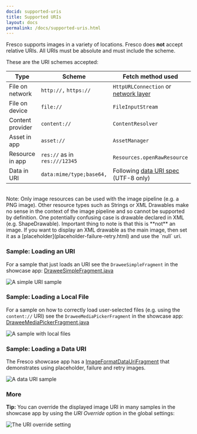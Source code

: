 ```yaml
---
docid: supported-uris
title: Supported URIs
layout: docs
permalink: /docs/supported-uris.html
---
```


Fresco supports images in a variety of locations. Fresco does **not** accept relative URIs. All URIs must be absolute and must include the scheme.

These are the URI schemes accepted:


| Type | Scheme | Fetch method used
| ---------------- | ------- | ------------- |
| File on network | `http://,` `https://` | `HttpURLConnection` or [network layer](using-other-network-layers.html) |
| File on device | `file://` | `FileInputStream` |
| Content provider | `content://` | `ContentResolver` |
| Asset in app | `asset://` | `AssetManager` |
| Resource in app | `res://` as in `res:///12345` | `Resources.openRawResource` |
| Data in URI | `data:mime/type;base64,` | Following [data URI spec](http://tools.ietf.org/html/rfc2397) (UTF-8 only) |

<br/>
Note: Only image resources can be used with the image pipeline (e.g. a PNG image). Other resource types such as Strings or XML Drawables make no sense in the context of the image pipeline and so cannot be supported by definition. One potentially confusing case is drawable declared in XML (e.g. ShapeDrawable). Important thing to note is that this is **not** an image. If you want to display an XML drawable as the main image, then set it as a [placeholder](placeholder-failure-retry.html) and use the `null` uri.

### Sample: Loading an URI

For a sample that just loads an URI see the `DraweeSimpleFragment` in the showcase app: [DraweeSimpleFragment.java](https://github.com/facebook/fresco/blob/main/samples/showcase/src/main/java/com/facebook/fresco/samples/showcase/drawee/DraweeSimpleFragment.java)

![A simple URI sample](/static/images/docs/01-using-simpledraweeview-sample.png)

### Sample: Loading a Local File

For a sample on how to correctly load user-selected files (e.g. using the `content://` URI) see the `DraweeMediaPickerFragment` in the showcase app: [DraweeMediaPickerFragment.java](https://github.com/facebook/fresco/blob/main/samples/showcase/src/main/java/com/facebook/fresco/samples/showcase/drawee/DraweeMediaPickerFragment.java)

![A sample with local files](/static/images/docs/01-supported-uris-sample-local-file.png)

### Sample: Loading a Data URI

The Fresco showcase app has a [ImageFormatDataUriFragment](https://github.com/facebook/fresco/blob/main/samples/showcase/src/main/java/com/facebook/fresco/samples/showcase/imageformat/datauri/ImageFormatDataUriFragment.java) that demonstrates using placeholder, failure and retry images.

![A data URI sample](/static/images/docs/01-supported-uris-sample-data-uri.png)

### More

**Tip:** You can override the displayed image URI in many samples in the showcase app by using the *URI Override* option in the global settings:

![The URI override setting](/static/images/docs/01-supported-uris-sample-override.png)
